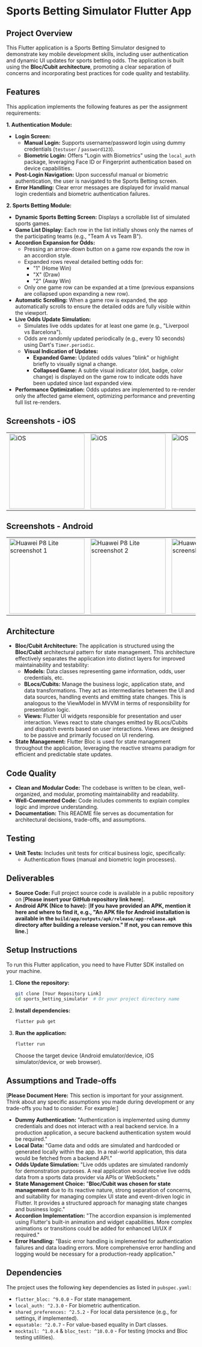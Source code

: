 # Sports Betting Simulator Flutter App

## Project Overview

This Flutter application is a Sports Betting Simulator designed to demonstrate key mobile development skills, including user authentication and dynamic UI updates for sports betting odds. The application is built using the **Bloc/Cubit architecture**, promoting a clear separation of concerns and incorporating best practices for code quality and testability.

## Features

This application implements the following features as per the assignment requirements:

**1. Authentication Module:**

*   **Login Screen:**
    *   **Manual Login:** Supports username/password login using dummy credentials (`testuser` / `password123`).
    *   **Biometric Login:**  Offers "Login with Biometrics" using the `local_auth` package, leveraging Face ID or Fingerprint authentication based on device capabilities.
*   **Post-Login Navigation:** Upon successful manual or biometric authentication, the user is navigated to the Sports Betting screen.
*   **Error Handling:** Clear error messages are displayed for invalid manual login credentials and biometric authentication failures.

**2. Sports Betting Module:**

*   **Dynamic Sports Betting Screen:** Displays a scrollable list of simulated sports games.
*   **Game List Display:** Each row in the list initially shows only the names of the participating teams (e.g., "Team A vs Team B").
*   **Accordion Expansion for Odds:**
    *   Pressing an arrow-down button on a game row expands the row in an accordion style.
    *   Expanded rows reveal detailed betting odds for:
        *   "1" (Home Win)
        *   "X" (Draw)
        *   "2" (Away Win)
    *   Only one game row can be expanded at a time (previous expansions are collapsed upon expanding a new row).
*   **Automatic Scrolling:** When a game row is expanded, the app automatically scrolls to ensure the detailed odds are fully visible within the viewport.
*   **Live Odds Update Simulation:**
    *   Simulates live odds updates for at least one game (e.g., "Liverpool vs Barcelona").
    *   Odds are randomly updated periodically (e.g., every 10 seconds) using Dart's `Timer.periodic`.
    *   **Visual Indication of Updates:**
        *   **Expanded Game:** Updated odds values "blink" or highlight briefly to visually signal a change.
        *   **Collapsed Game:** A subtle visual indicator (dot, badge, color change) is displayed on the game row to indicate odds have been updated since last expanded view.
*   **Performance Optimization:** Odds updates are implemented to re-render only the affected game element, optimizing performance and preventing full list re-renders.

## Screenshots - iOS

<table>
  <tr>
    <td><img src="https://github.com/user-attachments/assets/abc43a72-d881-4524-80f4-8167a003b2a4" width="200" alt="iOS"></td>
    <td><img src="https://github.com/user-attachments/assets/c25fb32e-0dad-482b-aa3f-a713da820080" width="200" alt="iOS"></td>
    <td><img src="https://github.com/user-attachments/assets/45e28083-dd20-4f2f-a96d-0e52750c002a" width="200" alt="iOS"></td>
  </tr>
</table>
  

## Screenshots - Android

<table>
  <tr>
    <td><img src="https://github.com/user-attachments/assets/367b1635-0691-4e2d-95ce-bf1353fc5f72" width="200" alt="Huawei P8 Lite screenshot 1"></td>
    <td><img src="https://github.com/user-attachments/assets/570a86de-bb68-408a-a7f7-a57e65594662" width="200" alt="Huawei P8 Lite screenshot 2"></td>
    <td><img src="https://github.com/user-attachments/assets/614fda48-5383-4009-b3b0-26367dbb3614" width="200" alt="Huawei P8 Lite screenshot 3"></td>
  </tr>
</table>


## Architecture

*   **Bloc/Cubit Architecture:** The application is structured using the **Bloc/Cubit** architectural pattern for state management.  This architecture effectively separates the application into distinct layers for improved maintainability and testability:
    *   **Models:**  Data classes representing game information, odds, user credentials, etc.
    *   **BLocs/Cubits:** Manage the business logic, application state, and data transformations. They act as intermediaries between the UI and data sources, handling events and emitting state changes. This is analogous to the ViewModel in MVVM in terms of responsibility for presentation logic.
    *   **Views:** Flutter UI widgets responsible for presentation and user interaction. Views react to state changes emitted by BLocs/Cubits and dispatch events based on user interactions.  Views are designed to be passive and primarily focused on UI rendering.
*   **State Management:** Flutter Bloc is used for state management throughout the application, leveraging the reactive streams paradigm for efficient and predictable state updates.

## Code Quality

*   **Clean and Modular Code:** The codebase is written to be clean, well-organized, and modular, promoting maintainability and readability.
*   **Well-Commented Code:**  Code includes comments to explain complex logic and improve understanding.
*   **Documentation:** This README file serves as documentation for architectural decisions, trade-offs, and assumptions.

## Testing

*   **Unit Tests:**  Includes unit tests for critical business logic, specifically:
    *   Authentication flows (manual and biometric login processes).

## Deliverables

*   **Source Code:**  Full project source code is available in a public repository on [**Please insert your GitHub repository link here**].
*   **Android APK (Nice to have):** [**If you have provided an APK, mention it here and where to find it, e.g., "An APK file for Android installation is available in the `build/app/outputs/apk/release/app-release.apk` directory after building a release version." If not, you can remove this line.**]

## Setup Instructions

To run this Flutter application, you need to have Flutter SDK installed on your machine.

1.  **Clone the repository:**
    ```bash
    git clone [Your Repository Link]
    cd sports_betting_simulator  # Or your project directory name
    ```
2.  **Install dependencies:**
    ```bash
    flutter pub get
    ```
3.  **Run the application:**
    ```bash
    flutter run
    ```
    Choose the target device (Android emulator/device, iOS simulator/device, or web browser).

## Assumptions and Trade-offs

[**Please Document Here:**  This section is important for your assignment.  Think about any specific assumptions you made during development or any trade-offs you had to consider. For example:]

*   **Dummy Authentication:**  "Authentication is implemented using dummy credentials and does not interact with a real backend service. In a production application, a secure backend authentication system would be required."
*   **Local Data:** "Game data and odds are simulated and hardcoded or generated locally within the app. In a real-world application, this data would be fetched from a backend API."
*   **Odds Update Simulation:** "Live odds updates are simulated randomly for demonstration purposes. A real application would receive live odds data from a sports data provider via APIs or WebSockets."
*   **State Management Choice:**  "**Bloc/Cubit was chosen for state management** due to its reactive nature, strong separation of concerns, and suitability for managing complex UI state and event-driven logic in Flutter.  It provides a structured approach for managing state changes and business logic."
*   **Accordion Implementation:** "The accordion expansion is implemented using Flutter's built-in animation and widget capabilities. More complex animations or transitions could be added for enhanced UI/UX if required."
*   **Error Handling:** "Basic error handling is implemented for authentication failures and data loading errors. More comprehensive error handling and logging would be necessary for a production-ready application."

## Dependencies

The project uses the following key dependencies as listed in `pubspec.yaml`:

*   `flutter_bloc: ^9.0.0` - For state management.
*   `local_auth: ^2.3.0` - For biometric authentication.
*   `shared_preferences: ^2.5.2` - For local data persistence (e.g., for settings, if implemented).
*   `equatable: ^2.0.7` - For value-based equality in Dart classes.
*   `mocktail: ^1.0.4` & `bloc_test: ^10.0.0` - For testing (mocks and Bloc testing utilities).
